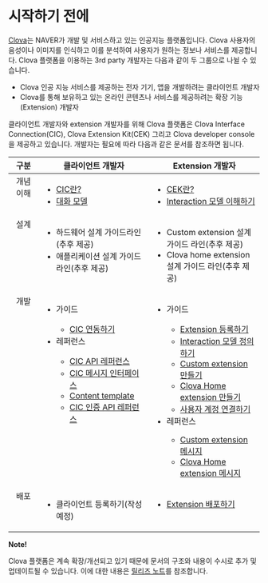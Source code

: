 # 시작하기 전에

[Clova](http://clova.ai)는 NAVER가 개발 및 서비스하고 있는 인공지능 플랫폼입니다. Clova 사용자의 음성이나 이미지를 인식하고 이를 분석하여 사용자가 원하는 정보나 서비스를 제공합니다. Clova 플랫폼을 이용하는 3rd party 개발자는 다음과 같이 두 그룹으로 나뉠 수 있습니다.

* Clova 인공 지능 서비스를 제공하는 전자 기기, 앱을 개발하려는 클라이언트 개발자
* Clova를 통해 보유하고 있는 온라인 콘텐츠나 서비스를 제공하려는 확장 기능(Extension) 개발자

클라이언트 개발자와 extension 개발자를 위해 Clova 플랫폼은 Clova Interface Connection(CIC), Clova Extension Kit(CEK) 그리고 Clova developer console을 제공하고 있습니다. 개발자는 필요에 따라 다음과 같은 문서를 참조하면 됩니다.

<table>
  <thead>
    <tr>
      <th width="12%">구분</th>
      <th width="44%">클라이언트 개발자</th>
      <th width="44%">Extension 개발자</th>
    </tr>
  </thead>
  <tbody style="vertical-align: top;">
    <tr>
      <td style="text-align: center;">개념 이해</td>
      <td>
        <ul>
          <li><a href="/CIC/CIC_Overview.html#WhatisCIC">CIC란?</a></li>
          <li><a href="/CIC/CIC_Overview.html#DialogModel">대화 모델</a></li>
        </ul>
      </td>
      <td>
        <ul>
          <li><a href="/CEK/CEK_Overview.html#WhatisCEK">CEK란?</a></li>
          <li><a href="/DevConsole/Guides/CEK/Define_Interaction_Model.html#UnderstandInteractionModel">Interaction 모델 이해하기</a></li>
        </ul>
      </td>
    </tr>
    <tr>
      <td style="text-align: center;">설계</td>
      <td>
        <ul>
          <li>하드웨어 설계 가이드라인(추후 제공)</li>
          <li>애플리케이션 설계 가이드라인(추후 제공)</li>
        </ul>
      </td>
      <td>
        <ul>
          <li>Custom extension 설계 가이드 라인(추후 제공)</li>
          <li>Clova home extension 설계 가이드 라인(추후 제공)</li>
        </ul>
      </td>
    </tr>
    <tr>
      <td style="text-align: center;">개발</td>
      <td>
        <ul>
          <li>가이드</li>
          <ul>
            <li><a href="/CIC/Guides/Interact_with_CIC.html">CIC 연동하기</a></li>
          </ul>
          <li>레퍼런스</li>
          <ul>
            <li><a href="/CIC/References/CIC_API.html">CIC API 레퍼런스</a></li>
            <li><a href="/CIC/References/CIC_API.html#CICInterface">CIC 메시지 인터페이스</a></li>
            <li><a href="/CIC/References/Content_Templates.html">Content template</a></li>
            <li><a href="/CIC/References/Clova_Auth_API.html">CIC 인증 API 레퍼런스</a></li>
          </ul>
        </ul>
      </td>
      <td>
        <ul>
          <li>가이드</li>
          <ul>
            <li><a href="/DevConsole/Guides/CEK/Register_Extension.html">Extension 등록하기</a></li>
            <li><a href="/DevConsole/Guides/CEK/Define_Interaction_Model.html">Interaction 모델 정의하기</a></li>
            <li><a href="/CEK/Guides/Build_Custom_Extension.html">Custom extension 만들기</a></li>
            <li><a href="/CEK/Guides/Build_Clova_Home_Extension.html">Clova Home extension 만들기</a></li>
            <li><a href="/CEK/Guides/LinkUserAccount.html">사용자 계정 연결하기</a></li>
          </ul>
          <li>레퍼런스</li>
          <ul>
            <li><a href="/CEK/References/CEK_API.html#CustomExtMessage">Custom extension 메시지</a></li>
            <li><a href="/CEK/References/CEK_API.html#ClovaHomeExtMessage">Clova Home extension 메시지</a></li>
          </ul>
        </ul>
      </td>
    </tr>
    <tr>
      <td style="text-align: center;">배포</td>
      <td>
        <ul>
          <li>클라이언트 등록하기(작성 예정)</li>
        </ul>
      </td>
      <td>
        <ul>
          <li><a href="/DevConsole/Guides/CEK/Deploy_Extension.html">Extension 배포하기</a></li>
        </ul>
      </td>
    </tr>
  </tbody>
</table>

<div class="note">
  <p><strong>Note!</strong></p>
  <p>Clova 플랫폼은 계속 확장/개선되고 있기 때문에 문서의 구조와 내용이 수시로 추가 및 업데이트될 수 있습니다. 이에 대한 내용은 <a href="/Release_Notes.html">릴리즈 노트</a>를 참조합니다.</p>
</div>
